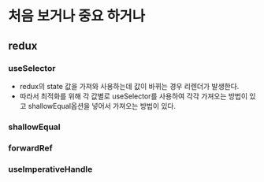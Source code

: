 # 처음 보거나 중요 하거나

## redux

### useSelector

- redux의 state 값을 가져와 사용하는데 값이 바뀌는 경우 리렌더가 발생한다.
- 따라서 최적화를 위해 각 값별로 useSelector를 사용하여 각각 가져오는 방법이 있고 shallowEqual옵션을 넣어서 가져오는 방법이 있다.

### shallowEqual

### forwardRef

### useImperativeHandle
